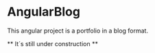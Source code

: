 # AngularBlog

This angular project is a portfolio in a blog format.

** It´s still under construction **
